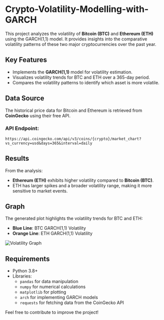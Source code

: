 # Crypto-Volatility-Modelling-with-GARCH

This project analyzes the volatility of **Bitcoin (BTC)** and **Ethereum (ETH)** using the GARCH(1,1) model. It provides insights into the comparative volatility patterns of these two major cryptocurrencies over the past year.

## Key Features
- Implements the **GARCH(1,1)** model for volatility estimation.
- Visualizes volatility trends for BTC and ETH over a 365-day period.
- Compares the volatility patterns to identify which asset is more volatile.
  
## Data Source
The historical price data for Bitcoin and Ethereum is retrieved from **CoinGecko** using their free API. 

### API Endpoint:
`https://api.coingecko.com/api/v3/coins/{crypto}/market_chart?vs_currency=usd&days=365&interval=daily`

## Results
From the analysis:
- **Ethereum (ETH)** exhibits higher volatility compared to **Bitcoin (BTC)**.
- ETH has larger spikes and a broader volatility range, making it more sensitive to market events.

## Graph
The generated plot highlights the volatility trends for BTC and ETH:
- **Blue Line**: BTC GARCH(1,1) Volatility
- **Orange Line**: ETH GARCH(1,1) Volatility

![Volatility Graph](path/to/your/image.png)

## Requirements
- Python 3.8+
- Libraries:
  - `pandas` for data manipulation
  - `numpy` for numerical calculations
  - `matplotlib` for plotting
  - `arch` for implementing GARCH models
  - `requests` for fetching data from the CoinGecko API


Feel free to contribute to improve the project!
